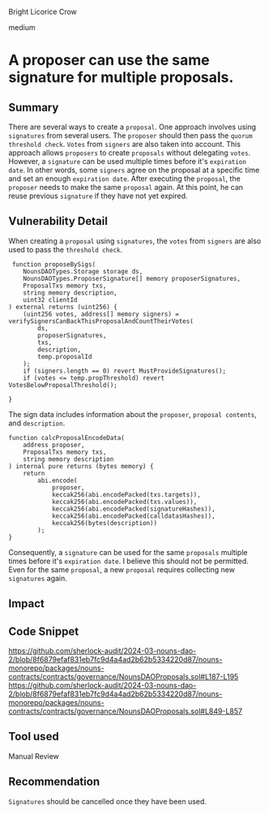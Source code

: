 Bright Licorice Crow

medium

# A proposer can use the same signature for multiple proposals.

## Summary
There are several ways to create a `proposal`.
One approach involves using `signatures` from several users.
The `proposer` should then pass the `quorum threshold check`.
`Votes` from `signers` are also taken into account.
This approach allows `proposers` to create `proposals` without delegating `votes`.
However, a `signature` can be used multiple times before it's `expiration date`.
In other words, some `signers` agree on the proposal at a specific time and set an enough `expiration date`.
After executing the `proposal`, the `proposer` needs to make the same `proposal` again.
At this point, he can reuse previous `signature` if they have not yet expired.
## Vulnerability Detail
When creating a `proposal` using `signatures`, the `votes` from `signers` are also used to pass the `threshold check`.
```solidity
 function proposeBySigs(
    NounsDAOTypes.Storage storage ds,
    NounsDAOTypes.ProposerSignature[] memory proposerSignatures,
    ProposalTxs memory txs,
    string memory description,
    uint32 clientId
) external returns (uint256) {
    (uint256 votes, address[] memory signers) = verifySignersCanBackThisProposalAndCountTheirVotes(
        ds,
        proposerSignatures,
        txs,
        description,
        temp.proposalId
    );
    if (signers.length == 0) revert MustProvideSignatures();
    if (votes <= temp.propThreshold) revert VotesBelowProposalThreshold();

}
```
The sign data includes information about the `proposer`, `proposal contents`, and `description`.
```solidity
function calcProposalEncodeData(
    address proposer,
    ProposalTxs memory txs,
    string memory description
) internal pure returns (bytes memory) {
    return
        abi.encode(
            proposer,
            keccak256(abi.encodePacked(txs.targets)),
            keccak256(abi.encodePacked(txs.values)),
            keccak256(abi.encodePacked(signatureHashes)),
            keccak256(abi.encodePacked(calldatasHashes)),
            keccak256(bytes(description))
        );
}
```
Consequently, a `signature` can be used for the same `proposals` multiple times before it's `expiration date`.
I believe this should not be permitted.
Even for the same `proposal`, a new `proposal` requires collecting new `signatures` again.
## Impact

## Code Snippet
https://github.com/sherlock-audit/2024-03-nouns-dao-2/blob/8f6879efaf831eb7fc9d4a4ad2b62b5334220d87/nouns-monorepo/packages/nouns-contracts/contracts/governance/NounsDAOProposals.sol#L187-L195
https://github.com/sherlock-audit/2024-03-nouns-dao-2/blob/8f6879efaf831eb7fc9d4a4ad2b62b5334220d87/nouns-monorepo/packages/nouns-contracts/contracts/governance/NounsDAOProposals.sol#L849-L857
## Tool used

Manual Review

## Recommendation
`Signatures` should be cancelled once they have been used.